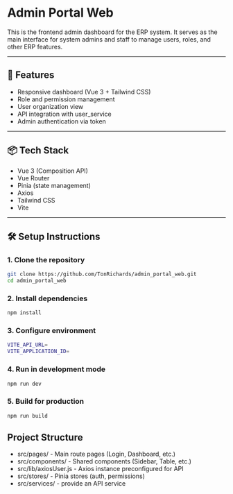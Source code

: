 
# Admin Portal Web

This is the frontend admin dashboard for the ERP system. It serves as the main interface for system admins and staff to manage users, roles, and other ERP features.

---

## 🎯 Features

- Responsive dashboard (Vue 3 + Tailwind CSS)
- Role and permission management
- User organization view
- API integration with user_service
- Admin authentication via token

---

## 📦 Tech Stack

- Vue 3 (Composition API)
- Vue Router
- Pinia (state management)
- Axios
- Tailwind CSS
- Vite

---

## 🛠️ Setup Instructions

### 1. Clone the repository

```bash
git clone https://github.com/TonRichards/admin_portal_web.git
cd admin_portal_web
```

### 2. Install dependencies

```bash
npm install
```

### 3. Configure environment

```bash
VITE_API_URL=
VITE_APPLICATION_ID=
```

### 4. Run in development mode

```bash
npm run dev
```

### 5. Build for production

```bash
npm run build
```

## Project Structure

- src/pages/ - Main route pages (Login, Dashboard, etc.)
- src/components/ - Shared components (Sidebar, Table, etc.)
- src/lib/axiosUser.js - Axios instance preconfigured for API
- src/stores/ - Pinia stores (auth, permissions)
- src/services/ - provide an API service